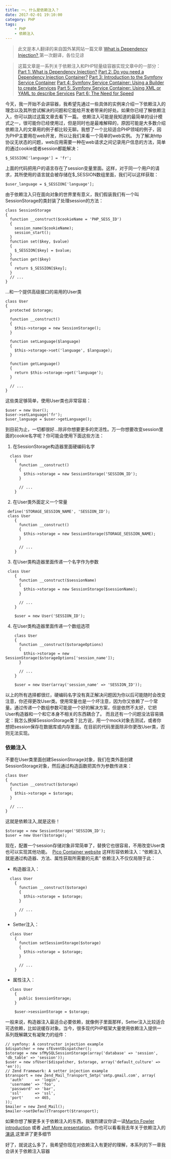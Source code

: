 ```yaml
---
title: 一、什么是依赖注入？
date: 2017-02-01 19:10:00
category: PHP
tags: 
    - PHP
    - 依赖注入
---
```


>此文是本人翻译的来自国外某网站一篇文章 [What is Dependency Injection?](https://fabien.potencier.org/what-is-dependency-injection.html),第一次翻译，各位见谅

>这篇文章是一系列关于依赖注入和PHP轻量级容器实现文章中的一部分：
[Part 1: What is Dependency Injection?](https://fabien.potencier.org/article/11/what-is-dependency-injection)
[Part 2: Do you need a Dependency Injection Container?](https://fabien.potencier.org/article/12/do-you-need-a-dependency-injection-container)
[Part 3: Introduction to the Symfony Service Container](https://fabien.potencier.org/article/13/introduction-to-the-symfony-service-container)
[Part 4: Symfony Service Container: Using a Builder to create Services](https://fabien.potencier.org/article/14/symfony-service-container-using-a-builder-to-create-services)
[Part 5: Symfony Service Container: Using XML or YAML to describe Services](https://fabien.potencier.org/article/15/symfony-service-container-using-xml-or-yaml-to-describe-services)
[Part 6: The Need for Speed](https://fabien.potencier.org/article/16/symfony-service-container-the-need-for-speed)

今天，我一开始不会讲容器，我希望先通过一些具体的实例来介绍一下依赖注入的理念以及其所尝试解决的问题和它能给开发者带来的好处。如果你已经了解依赖注入，你可以跳过这篇文章去看下一篇。
依赖注入可能是我知道的最简单的设计模式之一，很可能你已经使用过，但是同时也是最难解释的，原因可能是大多数介绍依赖注入的文章用的例子都比较无聊。我想了一个比较适合PHP领域的例子，因为PHP主要用在web开发，所以让我们来看一个简单的web实例。
为了解决http协议无状态的问题，web应用需要一种在web请求之间记录用户信息的方法，简单的通过cookie或者session都能解决：
```
$_SESSION['language'] = 'fr';
```

<!--more-->

上面的代码把用户的语言存在了session变量里面。这样，对于同一个用户的请求，其所使用的语言就会被存储在$_SESSION数组里面，我们可以这样获取：
```
$user_language = $_SESSION['language'];
```
由于依赖注入只在面向对象的世界里有意义，我们假装我们有一个叫SessionStorage的类封装了处理session的方法：
```
class SessionStorage
{
  function __construct($cookieName = 'PHP_SESS_ID')
  {
    session_name($cookieName);
    session_start();
  }
  function set($key, $value)
  {
    $_SESSION[$key] = $value;
  }
  function get($key)
  {
    return $_SESSION[$key];
  }
  // ...
}
```
...和一个提供高级接口的易用的User类
```
class User
{
  protected $storage;

  function __construct()
  {
    $this->storage = new SessionStorage();
  }

  function setLanguage($language)
  {
    $this->storage->set('language', $language);
  }

  function getLanguage()
  {
    return $this->storage->get('language');
  }

  // ...
}
```
这些类足够简单，使用User类也非常容易：
```
$user = new User();
$user->setLanguage('fr');
$user_language = $user->getLanguage();
```
到目前为止，一切都很好...除非你想要更多的灵活性。万一你想要改变session里面的cookie名字呢？你可能会使用下面这些方法：
1. 在SessionStorage构造器里面硬编码名字
```
  class User
    {
      function __construct()
      {
        $this->storage = new SessionStorage('SESSION_ID');
      }

      // ...
    }
```
2. 在User类外面定义一个常量
```
 define('STORAGE_SESSION_NAME', 'SESSION_ID');
 class User
    {
      function __construct()
      {
        $this->storage = new SessionStorage(STORAGE_SESSION_NAME);
      }

      // ...
    }
```
3. 在User类构造器里面传递一个名字作为参数
```
 class User
    {
      function __construct($sessionName)
      {
        $this->storage = new SessionStorage($sessionName);
      }

      // ...
    }

    $user = new User('SESSION_ID');
```
4. 在User类构造器里面传递一个数组选项
```
    class User
    {
      function __construct($storageOptions)
      {
        $this->storage = new SessionStorage($storageOptions['session_name']);
      }

      // ...
    }

    $user = new User(array('session_name' => 'SESSION_ID'));
```

以上的所有选择都很烂，硬编码名字没有真正解决问题因为你以后可能随时会改变注意，你还得更改User类。使用常量也是一个坏注意，因为你又依赖了一个常量。通过传递一个数组参数可能是一个好的解决方案，但是依然不太好，它把User构造器和一个和它本身不相关的东西耦合了。
而且还有一个问题没法容易搞定：我怎么换掉SessionStorage类？比方说，用一个mock对象去测试，或者你想把session保存在数据库或内存里面。在目前的代码里面除非你更改User类，否则无法实现。

### 依赖注入
不要在User类里面创建SessionStorage对象，我们在类外面创建SessionStorage对象，然后通过构造函数把其作为参数传进来：
```
class User
{
  function __construct($storage)
  {
    $this->storage = $storage;
  }

  // ...
}
```
这就是依赖注入,就是这些！
```
$storage = new SessionStorage('SESSION_ID');
$user = new User($storage);
```
现在，配置一个session存储对象非常简单了，替换它也很容易，不用改变User类也可以实现其他功能。
 [Pico Container website](https://www.picocontainer.org/injection.html) 这样形容依赖注入：“依赖注入就是通过构造器、方法、属性获取所需要的元素”
依赖注入不仅仅局限于此：
- 构造器注入：
```
  class User
    {
      function __construct($storage)
      {
        $this->storage = $storage;
      }

      // ...
    }
```
- Setter注入：
```
  class User
    {
      function setSessionStorage($storage)
      {
        $this->storage = $storage;
      }

      // ...
    }
```
- 属性注入：
```
  class User
    {
      public $sessionStorage;
    }

    $user->sessionStorage = $storage;
```

一般来说，构造器注入最适合必要依赖，就像例子里面那样，Setter注入比较适合可选依赖，比如说缓存对象。当今，很多现代PHP框架大量使用依赖注入提供一系列既解耦又有凝聚力的组件：

```
// symfony: A constructor injection example
$dispatcher = new sfEventDispatcher();
$storage = new sfMySQLSessionStorage(array('database' => 'session', 'db_table' => 'session'));
$user = new sfUser($dispatcher, $storage, array('default_culture' => 'en'));
// Zend Framework: A setter injection example
$transport = new Zend_Mail_Transport_Smtp('smtp.gmail.com', array(
  'auth'     => 'login',
  'username' => 'foo',
  'password' => 'bar',
  'ssl'      => 'ssl',
  'port'     => 465,
));
$mailer = new Zend_Mail();
$mailer->setDefaultTransport($transport);
```

如果你想了解更多关于依赖注入的东西，我强烈建议你读一读[Martin Fowler introduction](https://www.martinfowler.com/articles/injection.html) 或者 [Jeff More presentation](https://www.procata.com/talks/phptek-may2007-dependency.pdf)。你也可以看看我去年关于依赖注入的[演讲](https://fabien.potencier.org/talk/19/decouple-your-code-for-reusability-ipc-2008),这里讲了更多细节

好了，就说这么多了，我希望你现在对依赖注入有更好的理解，本系列的下一章我会讲关于依赖注入容器
